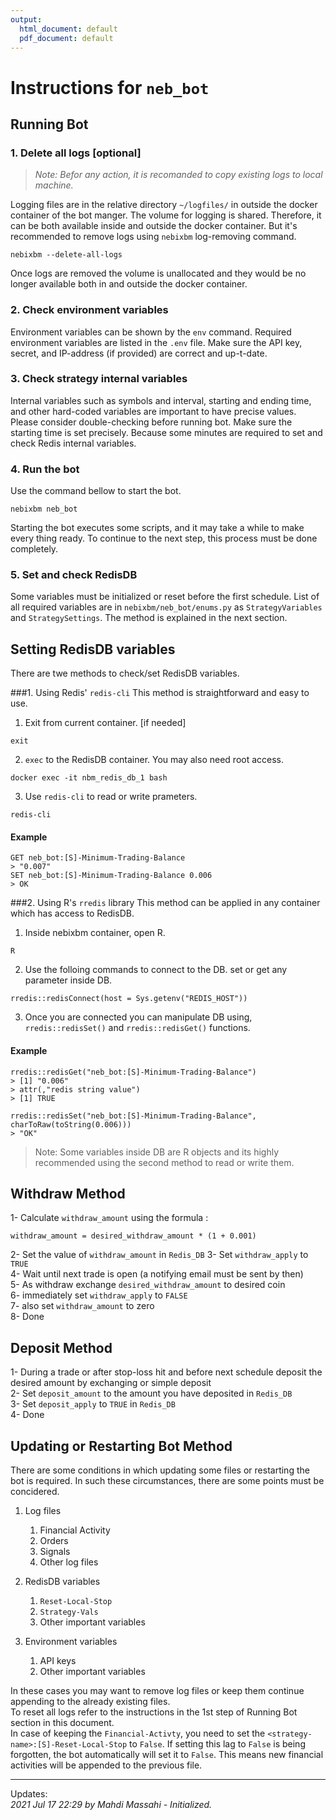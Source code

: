 ```yaml
---
output:
  html_document: default
  pdf_document: default
---
```

# Instructions for `neb_bot`

## Running Bot 

### 1. Delete all logs [optional]
> _Note: Befor any action, it is recomanded to copy existing logs to local machine._

Logging files are in the relative directory `~/logfiles/` in outside the docker container of the bot manger. 
The volume for logging is shared. Therefore, it can be both available inside and outside the docker container. 
But it's recommended to remove logs using `nebixbm` log-removing command. 
```commandline
nebixbm --delete-all-logs
```
Once logs are removed the volume is unallocated and they would be no longer available both in and 
outside the docker container.

### 2. Check environment variables
Environment variables can be shown by the `env` command.
Required environment variables are listed in the `.env` file. 
Make sure the API key, secret, and IP-address (if provided) are correct and up-t-date. 


### 3. Check strategy internal variables
Internal variables such as symbols and interval, starting and ending time, and other hard-coded variables are 
important to have precise values. Please consider double-checking before running bot.
Make sure the starting time is set precisely. Because some minutes are required to set and check Redis internal variables.


### 4. Run the bot
Use the command bellow to start the bot.
```commandline
nebixbm neb_bot
```
Starting the bot executes some scripts, and it may take a while to make every thing ready.
To continue to the next step, this process must be done completely.

### 5. Set and check RedisDB 
Some variables must be initialized or reset before the first schedule. List of all required variables are in 
`nebixbm/neb_bot/enums.py` as `StrategyVariables` and `StrategySettings`. The method is explained in the next section. 

## Setting RedisDB variables
There are twe methods to check/set RedisDB variables.

###1. Using Redis' `redis-cli`
This method is straightforward and easy to use.

1. Exit from current container. [if needed]
```commandline
exit
```
2. `exec` to the RedisDB container. You may also need root access.
```commandline
docker exec -it nbm_redis_db_1 bash
```
3. Use `redis-cli` to read or write prameters.
```commandline
redis-cli
```

#### Example
```shell
GET neb_bot:[S]-Minimum-Trading-Balance
> "0.007"
SET neb_bot:[S]-Minimum-Trading-Balance 0.006
> OK
```

###2. Using R's `rredis` library
This method can be applied in any container which has access to RedisDB.

1. Inside nebixbm container, open R.
```commandline
R
```
2. Use the folloing commands to connect to the DB.
   set or get any parameter inside DB.
```shell
rredis::redisConnect(host = Sys.getenv("REDIS_HOST"))
```
3. Once you are connected you can manipulate DB using, `rredis::redisSet()` and `rredis::redisGet()` functions.

#### Example
```shell
rredis::redisGet("neb_bot:[S]-Minimum-Trading-Balance")
> [1] "0.006"
> attr(,"redis string value")
> [1] TRUE

rredis::redisSet("neb_bot:[S]-Minimum-Trading-Balance", charToRaw(toString(0.006)))
> "OK"
```

> Note: Some variables inside DB are R objects and its highly recommended using the second method to read or write them. 

##  Withdraw Method
1- Calculate `withdraw_amount` using the formula :  

	withdraw_amount = desired_withdraw_amount * (1 + 0.001)  
	
2- Set the value of `withdraw_amount` in `Redis_DB`
3- Set `withdraw_apply` to `TRUE`  
4- Wait until next trade is open (a notifying email must be sent by then)  
5- As withdraw exchange `desired_withdraw_amount` to desired coin  
6- immediately set `withdraw_apply` to `FALSE`  
7- also set `withdraw_amount` to zero  
8- Done  

## Deposit Method
1- During a trade or after stop-loss hit and before next schedule deposit the desired amount by exchanging or simple deposit  
2- Set `deposit_amount` to the amount you have deposited in `Redis_DB`  
3- Set `deposit_apply` to `TRUE` in `Redis_DB`  
4- Done  

## Updating or Restarting Bot Method

There are some conditions in which updating some files or restarting the bot is required. In such these circumstances, there are some points must be concidered.  
1. Log files
   1) Financial Activity
   2) Orders
   3) Signals
   4) Other log files
  
   
2. RedisDB variables
   1) `Reset-Local-Stop`
   2) `Strategy-Vals`
   3) Other important variables
  
   
3. Environment variables
   1) API keys
   2) Other important variables

In these cases you may want to remove log files or keep them continue appending to the already existing files.  
To reset all logs refer to the instructions in the 1st step of Running Bot section in this document.  
In case of keeping the `Financial-Activty`, you need to set the `<strategy-name>:[S]-Reset-Local-Stop` to `False`.
If setting this lag to `False` is being forgotten, the bot automatically will set it to `False`. 
This means new financial activities will be appended to the previous file. 
 
_____
Updates:  
_2021 Jul 17 22:29 by Mahdi Massahi - Initialized._  

